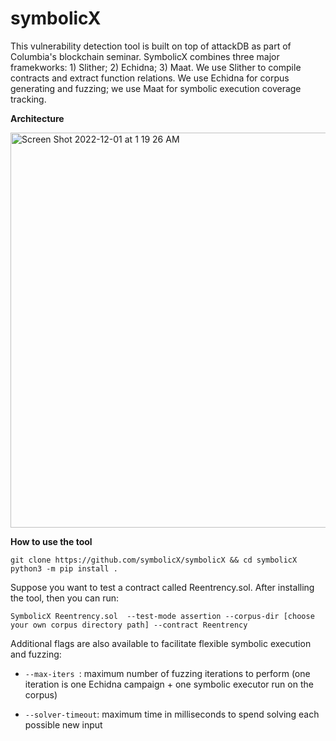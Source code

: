 # symbolicX
This vulnerability detection tool is built on top of attackDB as part of Columbia's blockchain seminar. SymbolicX combines three major framekworks: 1) Slither; 2) Echidna; 3) Maat. We use Slither to compile contracts and extract function relations. We use Echidna for corpus generating and fuzzing; we use Maat for symbolic execution coverage tracking. 

**Architecture** 

<img width="632" alt="Screen Shot 2022-12-01 at 1 19 26 AM" src="https://user-images.githubusercontent.com/60257613/204980097-d432a37f-e996-4855-9419-4bed0c346a35.png">

**How to use the tool** 
```
git clone https://github.com/symbolicX/symbolicX && cd symbolicX 
python3 -m pip install .
```

Suppose you want to test a contract called Reentrency.sol. After installing the tool, then you can run: 

```
SymbolicX Reentrency.sol  --test-mode assertion --corpus-dir [choose your own corpus directory path] --contract Reentrency
```
Additional flags are also available to facilitate flexible symbolic execution and fuzzing: 

* ```--max-iters ```: maximum number of fuzzing iterations to perform (one iteration is one Echidna campaign + one symbolic executor run on the corpus)

* ``` --solver-timeout ```: maximum time in milliseconds to spend solving each possible new input

